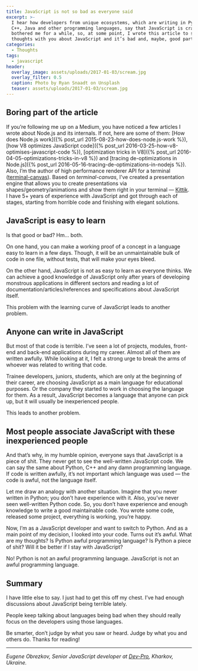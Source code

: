 ```yaml
---
title: JavaScript is not so bad as everyone said
excerpt: >-
  I hear how developers from unique ecosystems, which are writing in Python,
  C++, Java and other programming languages, say that JavaScript is crap. This
  bothered me for a while, so, at some point, I wrote this article to share my
  thoughts with you about JavaScript and it’s bad and, maybe, good parts.
categories:
  - Thoughts
tags:
  - javascript
header:
  overlay_image: assets/uploads/2017-01-03/scream.jpg
  overlay_filter: 0.5
  caption: Photo by Ryan Snaadt on Unsplash
  teaser: assets/uploads/2017-01-03/scream.jpg
---
```


## Boring part of the article

If you’re following me up on a Medium, you have noticed a few articles I wrote about Node.js and its internals.
If not, here are some of them: [How does Node.js work]({% post_url 2015-08-23-how-does-node.js-work %}), [how V8 optimizes JavaScript code]({% post_url 2016-03-25-how-v8-optimises-javascript-code %}), [optimization tricks in V8]({% post_url 2016-04-05-optimizations-tricks-in-v8 %}) and [tracing de-optimizations in Node.js]({% post_url 2016-05-16-tracing-de-optimizations-in-nodejs %}).
Also, I’m the author of high performance renderer API for a terminal ([terminal-canvas](https://github.com/ghaiklor/terminal-canvas)).
Based on _terminal-canvas_, I’ve created a presentation engine that allows you to create presentations via shapes/geometry/animations and show them right in your terminal — [Kittik](https://github.com/ghaiklor/kittik).
I have 5+ years of experience with JavaScript and got through each of stages, starting from horrible code and finishing with elegant solutions.

## JavaScript is easy to learn

Is that good or bad?
Hm... both.

On one hand, you can make a working proof of a concept in a language easy to learn in a few days.
Though, it will be an unmaintainable bulk of code in one file, without tests, that will make your eyes bleed.

On the other hand, JavaScript is not as easy to learn as everyone thinks.
We can achieve a good knowledge of JavaScript only after years of developing monstrous applications in different sectors and reading a lot of documentation/articles/references and specifications about JavaScript itself.

This problem with the learning curve of JavaScript leads to another problem.

## Anyone can write in JavaScript

But most of that code is terrible.
I’ve seen a lot of projects, modules, front-end and back-end applications during my career.
Almost all of them are written awfully.
While looking at it, I felt a strong urge to break the arms of whoever was related to writing that code.

Trainee developers, juniors, students, which are only at the beginning of their career, are choosing JavaScript as a main language for educational purposes.
Or the company they started to work in choosing the language for them.
As a result, JavaScript becomes a language that anyone can pick up, but it will usually be inexperienced people.

This leads to another problem.

## Most people associate JavaScript with these inexperienced people

And that’s why, in my humble opinion, everyone says that JavaScript is a piece of shit.
They never get to see the well-written JavaScript code.
We can say the same about Python, C++ and any damn programming language.
If code is written awfully, it’s not important which language was used — the code is awful, not the language itself.

Let me draw an analogy with another situation.
Imagine that you never written in Python; you don’t have experience with it.
Also, you’ve never seen well-written Python code.
So, you don’t have experience and enough knowledge to write a good maintainable code.
You wrote some code, released some project, everything is working, you’re happy.

Now, I’m as a JavaScript developer and want to switch to Python.
And as a main point of my decision, I looked into your code.
Turns out it’s awful.
What are my thoughts?
Is Python awful programming language?
Is Python a piece of shit?
Will it be better if I stay with JavaScript?

No!
Python is not an awful programming language.
JavaScript is not an awful programming language.

## Summary

I have little else to say.
I just had to get this off my chest.
I’ve had enough discussions about JavaScript being terrible lately.

People keep talking about languages being bad when they should really focus on the developers using those languages.

Be smarter, don’t judge by what you saw or heard.
Judge by what you and others do.
Thanks for reading!

---

*Eugene Obrezkov, Senior JavaScript developer at [Dev-Pro](http://www.dev-pro.net), Kharkov, Ukraine.*
